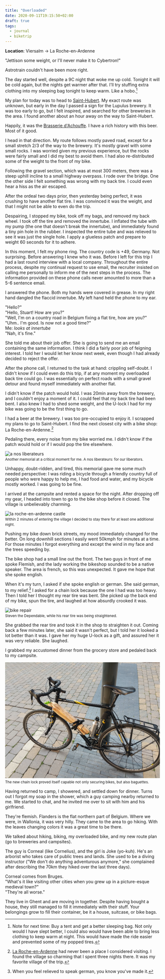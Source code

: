 ```yaml
---
title: "Overloaded"
date: 2020-09-11T19:15:50+02:00
draft: true
tags:
  - journal
  - biketrip
---
```


**Location**: Viersalm -> La Roche-en-Ardenne

"Jettison some weight, or I'll never make it to Cybertron!"

Astrotrain couldn't have been more right.

The day started well, despite a 9C night that woke me up cold. Tonight it will
be cold again, but the nights get warmer after that. I'll try stuffing extra
clothing into my sleeping bag tonight to keep warm. Like a hobo.[^1]

My plan for today was to head to
[Saint-Hubert](https://goo.gl/maps/8nqAhSxQXtDZ2f6G6). My exact route was
unknown, but early in the day I passed a sign for the Lupulus brewery. It was
too early to go, but I felt inspired, and searched for other breweries in the
area. I found another about an hour away on the way to Saint-Hubert.

Happily, it was the [Brasserie
d'Achouffe](https://chouffe.com/en/brewery-achouffe/). I have a rich history
with this beer. Most of it good.

I head in that direction. My route follows mostly paved road, except for a
small stretch 2/3 of the way to the brewery. It's mostly gravel with some small
rocks. I was worried given my previous experience, but the rocks were fairly
small and I did my best to avoid them. I had also re-distributed some of the
weight to the front of my bike.

Following the gravel section, which was at most 300 meters, there was a steep
uphill incline to a small highway overpass. I rode over the bridge. One the
other side I felt something was wrong with my back tire. I could even hear a
hiss as the air escaped.

After the ordeal two days prior, then yesterday being perfect, it was crushing
to have another flat tire. I was convinced it was the weight, and that I might
not be able to even do the trip.

Despairing, I stopped my bike, took off my bags, and removed my back wheel. I
took off the tire and removed the innertube. I inflated the tube with my pump
(the one that doesn't break the innertube), and immediately found a tiny pin
hole in the rubber. I inspected the entire tube and was relieved to see it was
just the single hole. I apply a glueless patch and prepare to weight 60 seconds
for it to adhere.

In this moment, I felt my phone ring. The country code is +49, Germany. Not
surprising. Before answering I knew who it was. Before I left for this trip I
had a last round interview with a local company. Throughout the entire process,
despite my continual request to use email, the recruiter insisted on calling me
personally to inform me of the next steps in the process. The information
provided on these phone calls never amounted to more than a 5-6 sentence email.

I answered the phone. Both my hands were covered in grease. In my right hand
dangled the flaccid innertube. My left hand held the phone to my ear.

"Hello?"<br>
"Hello, Stuart! How are you?"<br>
"Well, I'm on a country road in Belgium fixing a flat tire, how are you?"<br>
"Uhm.. I'm good. Is now not a good time?"<br>
Me: *looks at innertube*<br>
"Nah, it's fine."

She told me about their job offer. She is going to send me an email containing
the same information. I think I did a fairly poor job of feigning interest. I
told her I would let her know next week, even though I had already decided to
reject the offer.

After the phone call, I returned to the task at hand: crippling self-doubt. I
didn't know if I could even do this trip, if at any moment my overloaded back
tire could go. I was essentially on perfect roads with a small gravel detour
and found myself immediately with another flat.

I didn't know if the patch would hold. I was 20min away from the brewery, and I
couldn't enjoy a moment of it. I could feel that my back tire had been bent. I
also knew I had to shed some weight, and the U-lock I had for my bike was going
to be the first thing to go.

I had a beer at the brewery. I was too pre-occupied to enjoy it. I scrapped my
plans to go to Saint-Hubert. I find the next closest city with a bike shop: La
Roche-en-Ardenne.[^2]

Pedaling there, every noise from my bike worried me. I didn't know if the patch
would hold or if I would pop the tire elsewhere.

<img style="max-width: 100%; width: auto; height: auto;" loading="lazy" src="/images/nos_liberateurs.jpg" alt="a nos liberateurs">
<figcaption><small>Another memorial at a critical moment for me. A nos liberateurs: for our liberators.</small></figcaption>

Unhappy, doubt-ridden, and tired, this memorial gave me some much needed
perspective: I was riding a bicycle through a friendly country full of people
who were happy to help me, I had food and water, and my bicycle mostly worked.
I was going to be fine.

I arrived at the campsite and rented a space for the night. After dropping off
my gear, I headed into town to go to the bike shop before it closed. The
village is unbelievably charming.

<img style="max-width: 100%; width: auto; height: auto;" loading="lazy" src="/images/roche_castle.jpg" alt="la roche-en-ardenne castle">
<figcaption><small>Within 2 minutes of entering the village I decided to stay there for at least one additional night.</small></figcaption>

Pushing my bike down brick streets, my mood immediately changed for the better.
On long downhill sections I easily went 50kmph for minutes at a time. For those
minutes I forgot everything and except the wind in my face and the trees
speeding by.

The bike shop had a small line out the front. The two guys in front of me spoke
Flemish, and the lady working the bikeshop sounded to be a native speaker. The
area is french, so this was unexpected. It gave me hope that she spoke english.

When it's my turn, I asked if she spoke english or german. She said german, to
my relief.[^3] I asked for a chain lock because the one I had was too heavy.
Then I told her I thought my rear tire was bent. She picked up the back end of
my bike, spun the tire, and laughed at how absurdly crooked it was.

<img style="max-width: 100%; width: auto; height: auto;" loading="lazy" src="/images/la_roche_bike.jpg" alt="bike repair">
<figcaption><small>Steven the Dependable, while his rear tire was being straightened.</small></figcaption>

She grabbed the rear tire and took it in the shop to straighten it out. Coming
back a few minutes later, she said it wasn't perfect, but I told her it looked
a lot better than it was. I gave her my huge U-lock as a gift, and assured her
it was very reliable. She laughed.

I grabbed my accustomed dinner from the grocery store and pedaled back to my campsite.

<img style="max-width: 100%; width: auto; height: auto;" loading="lazy" src="/images/la_roche_bike_baguette.jpg" alt="baguette on a bike">
<figcaption><small>The new chain lock proved itself capable not only securing bikes, but also baguettes.</small></figcaption>

Having returned to camp, I showered, and settled down for dinner. Turns out I
forgot my soap in the shower, which a guy camping nearby returned to me. We
started to chat, and he invited me over to sit with him and his girlfriend.

They're flemish. Flanders is the flat northern part of Belgium. Where we were,
in Wallonia, it was very hilly. They came to the area to go hiking. With the
leaves changing colors it was a great time to be there.

We talked about hiking, biking, my overloaded bike, and my new route plan (go
to breweries and campsites).

The guy is Corneal (like Cornelius), and the girl is Joke (yo-kuh). He's an
arborist who takes care of public trees and lands. She used to be a diving
instructor ("We don't do anything adventurous anymore," she complained after
describing the 70km they hiked over the last three days).

Corneal comes from Bruges.<br>
"What's it like visiting other cities when you grew up in a picture-esque medieval town?"<br>
"They're all worse."

They live in Ghent and are moving in together. Despite having bought a house,
they still managed to fill it immediately with their stuff. Your belongings
grow to fill their container, be it a house, suitcase, or bike bags.

[^1]: Note for next time: Buy a tent and get a better sleeping bag. Not only
  would I have slept better, I could also would have been able to bring less
  clothing to keep warm at night. This would have made the ride easier and
  prevented some of my popped tires.

[^2]: [La Roche-en-Ardenne](https://en.wikipedia.org/wiki/La_Roche-en-Ardenne)
  had never been a place I considered visiting. I found the village so charming
  that I spent three nights there. It was my favorite village of the trip.

[^3]: When you feel relieved to speak german, you know you've made it.
